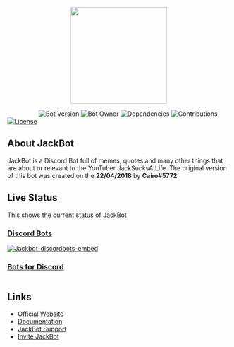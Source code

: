<p align="center"><img src="https://i.imgur.com/iAMBKjV.png" width="219" height="219" />

&nbsp;&nbsp;&nbsp;&nbsp;&nbsp;&nbsp;&nbsp;&nbsp;&nbsp;&nbsp;&nbsp;&nbsp;&nbsp;&nbsp;&nbsp;&nbsp;&nbsp;
![Bot Version](https://img.shields.io/badge/bot%20version-v2.1.7-blue.svg)
![Bot Owner](https://img.shields.io/badge/botowner-Cairo%235772-yellow.svg)
![Dependencies](https://img.shields.io/badge/dependencies-up%20to%20date-brightgreen.svg)
![Contributions](https://img.shields.io/badge/contributions-welcome-orange.svg)
[![License](https://img.shields.io/badge/license-AGPL%203.0-red.svg)](https://github.com/Cairo2k18/jackbot/blob/master/LICENSE)</p>

## About JackBot
JackBot is a Discord Bot full of memes, quotes and many other things that are about or relevant to the YouTuber JackSucksAtLife. The original version of this bot was created on the **22/04/2018** by **Cairo#5772**

## Live Status
This shows the current status of JackBot

### [Discord Bots](https://discordbots.org)
<p><a href="https://discordbots.org/bot/437439973751521280"><img src="https://discordbots.org/api/widget/437439973751521280.svg?usernamecolor=FFFFFF&amp;topcolor=2C2F33" alt="Jackbot-discordbots-embed" /></a></p>

### [Bots for Discord](https://botsfordiscord.com)
<p><a href="https://botsfordiscord.com/bot/437439973751521280"><img src="https://botsfordiscord.com/api/v1/bots/437439973751521280/embed?theme=dark" alt="" /></a></p>

## Links
* [Official Website](https://jackbot.js.org)
* [Documentation](https://jackbot.js.org/docs)
* [JackBot Support](https://discord.gg/AWEvbyb)
* [Invite JackBot](https://discordapp.com/oauth2/authorize?client_id=437439973751521280&scope=bot&permissions=8)
